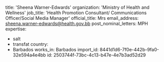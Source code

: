 title: 'Sheena Warner-Edwards'
organization: 'Ministry of Health and Wellness'
job_title: 'Health Promotion Consultant/ Communications Officer/Social Media Manager'
official_title: Mrs
email_address: sheena.warner-edwards@health.gov.bb
post_nominal_letters: MPH
expertise:
  - salt
  - transfat
country:
  - Barbados
works_in: Barbados
import_id: 8441d1d6-7f0e-442b-9fa0-32e594a4e4bb
id: 2503744f-73bc-4c13-b47e-4e7b3ad52d29
